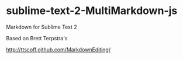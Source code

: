 sublime-text-2-MultiMarkdown-js
===============================

Markdown for Sublime Text 2

Based on Brett Terpstra's

http://ttscoff.github.com/MarkdownEditing/